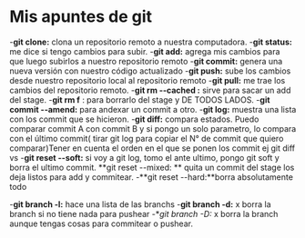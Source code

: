 # Mis apuntes de git

 -**git clone:** clona un repositorio remoto a nuestra
computadora.
 -**git status:** me dice si tengo cambios para subir.
 -**git add:** agrega mis cambios para que luego
subirlos a nuestro repositorio remoto
 -**git commit:** genera una nueva versión con
nuestro código actualizado
 -**git push:** sube los cambios desde nuestro
repositorio local al repositorio remoto
 -**git pull:** me trae los cambios del repositorio remoto.
 -**git rm --cached <nombre del archivo>:** sirve para sacar un add del stage.
 -**git rm f** <nombre del archivo>: para borrarlo del stage y DE TODOS LADOS.
 -**git commit --amend:** para andexar un commit a otro.
 -**git log:** muestra una lista con los commit que se hicieron.
 -**git diff:** compara estados. Puedo comparar commit A con commit B y si pongo un solo parametro, lo compara con el último commit( tirar git log para copiar el N° de commit que quiero comparar)Tener en cuenta el orden en el que se ponen los commit ej git diff <version1> vs <version2>
 -**git reset --soft:** si voy a git log, tomo el ante ultimo, pongo git soft y borra el ultimo commit.
 **git reset --mixed: ** quita un commit del stage los deja listos para add y commitear.
 -**git reset --hard:**borra absolutamente todo
  
 -**git branch -l:** hace una lista de las branchs
 -**git branch -d:** x borra la branch si no tiene nada para pushear
 -**git branch -D:* x borra la branch aunque tengas cosas para commitear o pushear.


